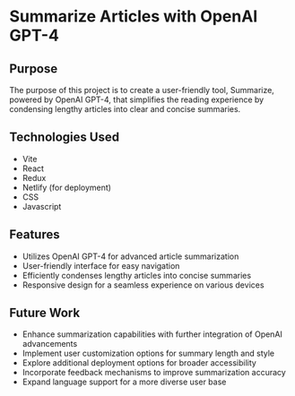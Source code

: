 # Summarize Articles with OpenAI GPT-4


## Purpose

The purpose of this project is to create a user-friendly tool, Summarize, powered by OpenAI GPT-4, that simplifies the reading experience by condensing lengthy articles into clear and concise summaries.

## Technologies Used

- Vite
- React
- Redux
- Netlify (for deployment)
- CSS
- Javascript

## Features

- Utilizes OpenAI GPT-4 for advanced article summarization
- User-friendly interface for easy navigation
- Efficiently condenses lengthy articles into concise summaries
- Responsive design for a seamless experience on various devices

## Future Work

- Enhance summarization capabilities with further integration of OpenAI advancements
- Implement user customization options for summary length and style
- Explore additional deployment options for broader accessibility
- Incorporate feedback mechanisms to improve summarization accuracy
- Expand language support for a more diverse user base
